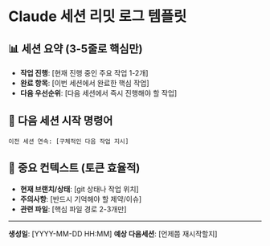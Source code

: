 # Claude 세션 리밋 로그 템플릿

## 📊 세션 요약 (3-5줄로 핵심만)
- **작업 진행**: [현재 진행 중인 주요 작업 1-2개]
- **완료 항목**: [이번 세션에서 완료한 핵심 작업]
- **다음 우선순위**: [다음 세션에서 즉시 진행해야 할 작업]

## 🔄 다음 세션 시작 명령어
```
이전 세션 연속: [구체적인 다음 작업 지시]
```

## 📝 중요 컨텍스트 (토큰 효율적)
- **현재 브랜치/상태**: [git 상태나 작업 위치]
- **주의사항**: [반드시 기억해야 할 제약/이슈]
- **관련 파일**: [핵심 파일 경로 2-3개만]

---
**생성일**: [YYYY-MM-DD HH:MM]
**예상 다음세션**: [언제쯤 재시작할지]